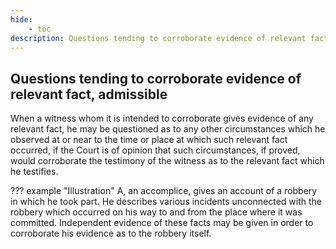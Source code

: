 ```yaml
---
hide:
    - toc
description: Questions tending to corroborate evidence of relevant fact, admissible
---
```


## Questions tending to corroborate evidence of relevant fact, admissible

When a witness whom it is intended to corroborate gives evidence of any relevant fact, he may be questioned as to any other circumstances which he observed at or near to the time or place at which such relevant fact occurred, if the Court is of opinion that such circumstances, if proved, would corroborate the testimony of the witness as to the relevant fact which he testifies.

??? example "Illustration"
    A, an accomplice, gives an account of a robbery in which he took part. He describes various incidents unconnected with the robbery which occurred on his way to and from the place where it was committed. Independent evidence of these facts may be given in order to corroborate his evidence as to the robbery itself.
